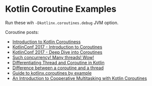 # Kotlin Coroutine Examples

Run these wih `-Dkotlinx.coroutines.debug` JVM option.

Coroutine posts:
* [Introduction to Kotlin Coroutiness](https://kotlinlang.org/docs/tutorials/coroutines-basic-jvm.html)
* [KotlinConf 2017 - Introduction to Coroutines](https://www.youtube.com/watch?v=_hfBv0a09Jc)
* [KotlinConf 2017 - Deep Dive into Coroutines ](https://www.youtube.com/watch?v=YrrUCSi72E8)
* [Such concurrency! Many threads! Wow!](https://medium.com/@elizarov/such-concurrency-many-threads-wow-7c81ba9e9ebe)
* [Differentiating Thread and Coroutine in Kotlin](https://medium.com/@elye.project/differentiating-thread-and-coroutine-launch-runblocking-in-kotlin-28219506c002)
* [Difference between a coroutine and a thread](https://stackoverflow.com/questions/1934715/difference-between-a-coroutine-and-a-thread)
* [Guide to kotlinx.coroutines by example](https://github.com/Kotlin/kotlinx.coroutines/blob/master/coroutines-guide.md)
* [An Introduction to Cooperative Multitasking with Kotlin Coroutines](https://blog.pronghorn.tech/cooperative-multitasking-with-kotlin-coroutines/)
